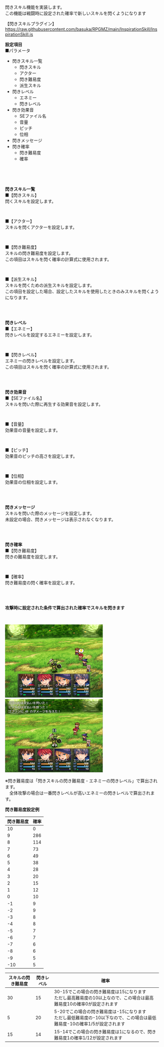 閃きスキル機能を実装します。</br>
この機能は戦闘時に設定された確率で新しいスキルを閃くようになります

【閃きスキルプラグイン】</br>
https://raw.githubusercontent.com/basuka/RPGMZ/main/InspirationSkill/InspirationSkill.js</br>


<B>設定項目</B></br>
■パラメータ
- 閃きスキル一覧
  - 閃きスキル
  - アクター
  - 閃き難易度
  - 派生スキル
- 閃きレベル
  - エネミー
  - 閃きレベル
- 閃き効果音
  - SEファイル名
  - 音量
  - ピッチ
  - 位相
- 閃きメッセージ
- 閃き確率
  - 閃き難易度
  - 確率

</br>
</br>
</br>

<B>閃きスキル一覧</B></br>
■【閃きスキル】</br>
閃くスキルを設定します。</br>

</br>

■【アクター】</br>
スキルを閃くアクターを設定します。</br>

</br>

■【閃き難易度】</br>
スキルの閃き難易度を設定します。</br>
この項目はスキルを閃く確率の計算式に使用されます。

</br>

■【派生スキル】</br>
スキルを閃くための派生スキルを設定します。</br>
この項目を設定した場合、設定したスキルを使用したときのみスキルを閃くようになります。</br>

</br>
</br>

<B>閃きレベル</B></br>
■【エネミー】</br>
閃きレベルを設定するエネミーを設定します。</br>

</br>

■【閃きレベル】</br>
エネミーの閃きレベルを設定します。</br>
この項目はスキルを閃く確率の計算式に使用されます。</br>

</br>
</br>

<B>閃き効果音</B></br>
■【SEファイル名】</br>
スキルを閃いた際に再生する効果音を設定します。</br>

</br>

■【音量】</br>
効果音の音量を設定します。</br>

</br>

■【ピッチ】</br>
効果音のピッチの高さを設定します。</br>

</br>

■【位相】</br>
効果音の位相を設定します。</br>

</br>
</br>

<B>閃きメッセージ</B></br>
スキルを閃いた際のメッセージを設定します。</br>
未設定の場合、閃きメッセージは表示されなくなります。</br>

</br>
</br>

<B>閃き確率</B></br>
■【閃き難易度】</br>
閃きの難易度を設定します。</br>

</br>

■【確率】</br>
閃き難易度の閃く確率を設定します。</br>

</br>
</br>

<B>攻撃時に設定された条件で算出された確率でスキルを閃きます</B></br>

</br>

![Image1](/InspirationSkill/image/image1.png)　![Image2](/InspirationSkill/image/image2.png)</br>

※閃き難易度は「閃きスキルの閃き難易度 - エネミーの閃きレベル」で算出されます。</br>
　全体攻撃の場合は一番閃きレベルが高いエネミーの閃きレベルで算出されます。

<B>閃き難易度設定例</B></br>

| 閃き難易度 | 確率 |
| ---- | ---- |
| 10 | 0 |
| 9 | 286 |
| 8 | 114 |
| 7 | 73 |
| 6 | 49 |
| 5 | 38 |
| 4 | 28 |
| 3 | 20 |
| 2 | 15 |
| 1 | 12 |
| 0 | 10 |
| -1 | 9 |
| -2 | 9 |
| -3 | 8 |
| -4 | 8 |
| -5 | 7 |
| -6 | 7 |
| -7 | 6 |
| -8 | 6 |
| -9 | 5 |
| -10 | 5 |


| スキルの閃き難易度 | 閃きレベル | 確率 |
| ---- | ---- | ---- |
| 30 | 15 | 30-15でこの場合の閃き難易度は15になります<br>ただし最高難易度の10以上なので、この場合は最高難易度10の確率0が設定されます|
| 5 | 20 | 5-20でこの場合の閃き難易度は-15になります<br>ただし最低難易度の-10以下なので、この場合は最低難易度-10の確率1/5が設定されます|
| 15 | 14 | 15-14でこの場合の閃き難易度は1になるので、閃き難易度1の確率1/12が設定されます|

